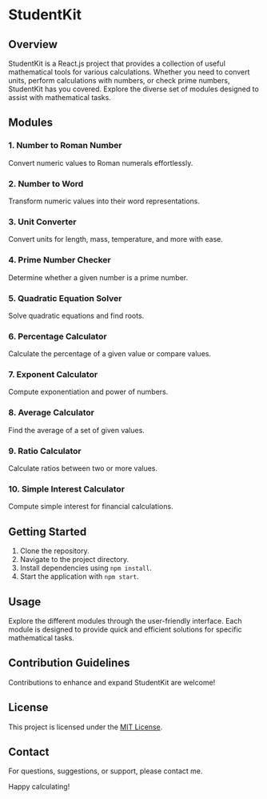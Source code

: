 # StudentKit

## Overview

StudentKit is a React.js project that provides a collection of useful mathematical tools for various calculations. Whether you need to convert units, perform calculations with numbers, or check prime numbers, StudentKit has you covered. Explore the diverse set of modules designed to assist with mathematical tasks.

## Modules

### 1. Number to Roman Number

Convert numeric values to Roman numerals effortlessly.

### 2. Number to Word

Transform numeric values into their word representations.

### 3. Unit Converter

Convert units for length, mass, temperature, and more with ease.

### 4. Prime Number Checker

Determine whether a given number is a prime number.

### 5. Quadratic Equation Solver

Solve quadratic equations and find roots.

### 6. Percentage Calculator

Calculate the percentage of a given value or compare values.

### 7. Exponent Calculator

Compute exponentiation and power of numbers.

### 8. Average Calculator

Find the average of a set of given values.

### 9. Ratio Calculator

Calculate ratios between two or more values.

### 10. Simple Interest Calculator

Compute simple interest for financial calculations.

## Getting Started

1. Clone the repository.
2. Navigate to the project directory.
3. Install dependencies using `npm install`.
4. Start the application with `npm start`.

## Usage

Explore the different modules through the user-friendly interface. Each module is designed to provide quick and efficient solutions for specific mathematical tasks.

## Contribution Guidelines

Contributions to enhance and expand StudentKit are welcome! 
## License

This project is licensed under the [MIT License](LICENSE).

## Contact

For questions, suggestions, or support, please contact me.

Happy calculating!
